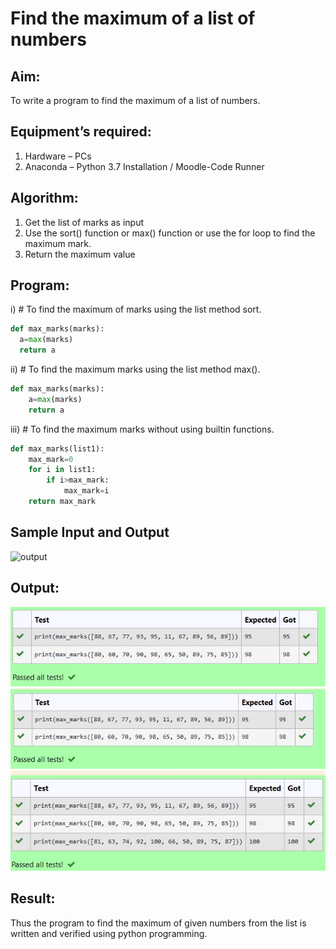 # Find the maximum of a list of numbers
## Aim:
To write a program to find the maximum of a list of numbers.
## Equipment’s required:
1.	Hardware – PCs
2.	Anaconda – Python 3.7 Installation / Moodle-Code Runner
## Algorithm:
1.	Get the list of marks as input
2.	Use the sort() function or max() function or use the for loop to find the maximum mark.
3.	Return the maximum value
## Program:

i)	# To find the maximum of marks using the list method sort.
```Python
def max_marks(marks):
  a=max(marks)
  return a
```
ii)	# To find the maximum marks using the list method max().
```Python
def max_marks(marks):
    a=max(marks)
    return a
```
iii) # To find the maximum marks without using builtin functions.
```Python
def max_marks(list1):
    max_mark=0
    for i in list1:
        if i>max_mark:
            max_mark=i
    return max_mark
```
## Sample Input and Output
![output](./img/max_marks1.jpg) 

## Output:
![output](one.jpg)
![output](two.jpg)
![output](three.jpg)
## Result:
Thus the program to find the maximum of given numbers from the list is written and verified using python programming.